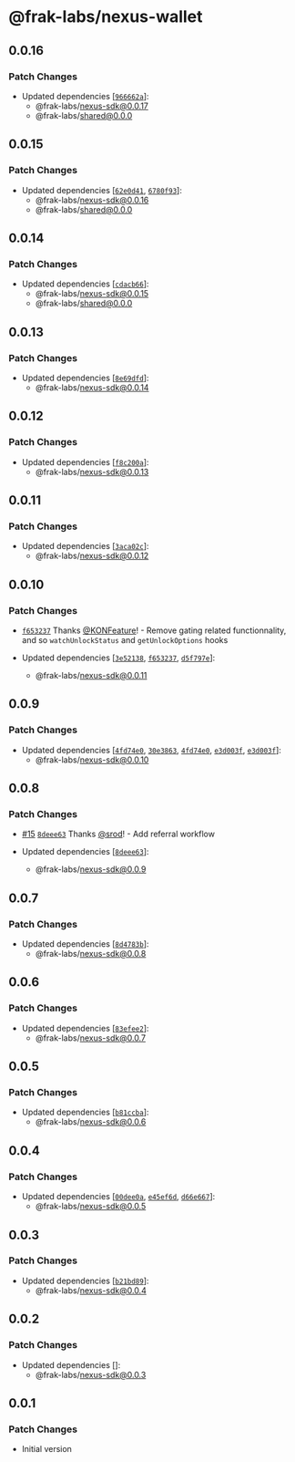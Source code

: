# @frak-labs/nexus-wallet

## 0.0.16

### Patch Changes

- Updated dependencies [[`966662a`](https://github.com/frak-id/wallet/commit/966662a21f778c2560bf73ddd62f614dbc3376bb)]:
  - @frak-labs/nexus-sdk@0.0.17
  - @frak-labs/shared@0.0.0

## 0.0.15

### Patch Changes

- Updated dependencies [[`62e0d41`](https://github.com/frak-id/wallet/commit/62e0d41cffd532cf037fa39a885f8e31f92270cb), [`6780f93`](https://github.com/frak-id/wallet/commit/6780f939a3827ebf05beab74ae1cde2f4bfad16b)]:
  - @frak-labs/nexus-sdk@0.0.16
  - @frak-labs/shared@0.0.0

## 0.0.14

### Patch Changes

- Updated dependencies [[`cdacb66`](https://github.com/frak-id/wallet/commit/cdacb6685516e9a1a6e7a3c4d87abd3f888853ef)]:
  - @frak-labs/nexus-sdk@0.0.15
  - @frak-labs/shared@0.0.0

## 0.0.13

### Patch Changes

- Updated dependencies [[`8e69dfd`](https://github.com/frak-id/wallet/commit/8e69dfd51015bfbbe9f02d2ae5431da1459e7a1f)]:
  - @frak-labs/nexus-sdk@0.0.14

## 0.0.12

### Patch Changes

- Updated dependencies [[`f8c200a`](https://github.com/frak-id/wallet/commit/f8c200acb1304b9390509ad440a47ba336b578d9)]:
  - @frak-labs/nexus-sdk@0.0.13

## 0.0.11

### Patch Changes

- Updated dependencies [[`3aca02c`](https://github.com/frak-id/wallet/commit/3aca02c223236c3d176edff6130d8ebb874262d5)]:
  - @frak-labs/nexus-sdk@0.0.12

## 0.0.10

### Patch Changes

- [`f653237`](https://github.com/frak-id/wallet/commit/f653237a1b2b4d4cba926ebc01dba1d9c5d9b717) Thanks [@KONFeature](https://github.com/KONFeature)! - Remove gating related functionnality, and so `watchUnlockStatus` and `getUnlockOptions` hooks

- Updated dependencies [[`3e52138`](https://github.com/frak-id/wallet/commit/3e521385bb1c0e452da21eb746781730c9269250), [`f653237`](https://github.com/frak-id/wallet/commit/f653237a1b2b4d4cba926ebc01dba1d9c5d9b717), [`d5f797e`](https://github.com/frak-id/wallet/commit/d5f797e6c981fef852df523d7ea6a6baebb59af7)]:
  - @frak-labs/nexus-sdk@0.0.11

## 0.0.9

### Patch Changes

- Updated dependencies [[`4fd74e0`](https://github.com/frak-id/wallet/commit/4fd74e03d93584109e9a308900fc4a30f517724c), [`30e3863`](https://github.com/frak-id/wallet/commit/30e3863dfdbfa80d319d988226b64d73c668a7bf), [`4fd74e0`](https://github.com/frak-id/wallet/commit/4fd74e03d93584109e9a308900fc4a30f517724c), [`e3d003f`](https://github.com/frak-id/wallet/commit/e3d003f046b5215c83711af7758da76002216617), [`e3d003f`](https://github.com/frak-id/wallet/commit/e3d003f046b5215c83711af7758da76002216617)]:
  - @frak-labs/nexus-sdk@0.0.10

## 0.0.8

### Patch Changes

- [#15](https://github.com/frak-id/wallet/pull/15) [`8deee63`](https://github.com/frak-id/wallet/commit/8deee631ca182dc85dd29f157ae27350f7809c94) Thanks [@srod](https://github.com/srod)! - Add referral workflow

- Updated dependencies [[`8deee63`](https://github.com/frak-id/wallet/commit/8deee631ca182dc85dd29f157ae27350f7809c94)]:
  - @frak-labs/nexus-sdk@0.0.9

## 0.0.7

### Patch Changes

- Updated dependencies [[`8d4783b`](https://github.com/frak-id/wallet/commit/8d4783b0ba0143a720bfd765711932fa634f5ce4)]:
  - @frak-labs/nexus-sdk@0.0.8

## 0.0.6

### Patch Changes

- Updated dependencies [[`83efee2`](https://github.com/frak-id/wallet/commit/83efee2971b163465eb34bce5de26f9c08c1e180)]:
  - @frak-labs/nexus-sdk@0.0.7

## 0.0.5

### Patch Changes

- Updated dependencies [[`b81ccba`](https://github.com/frak-id/wallet/commit/b81ccbafdc630d56b2f343e84b9d9df2b2e15668)]:
  - @frak-labs/nexus-sdk@0.0.6

## 0.0.4

### Patch Changes

- Updated dependencies [[`00dee0a`](https://github.com/frak-id/wallet/commit/00dee0a3d8750eddb69c2c138489ef0599ecb36c), [`e45ef6d`](https://github.com/frak-id/wallet/commit/e45ef6d081dd7d4e0c868e31ce22412332925e80), [`d66e667`](https://github.com/frak-id/wallet/commit/d66e667a0f62f6f81f4e01af665b20f85cb10a1b)]:
  - @frak-labs/nexus-sdk@0.0.5

## 0.0.3

### Patch Changes

- Updated dependencies [[`b21bd89`](https://github.com/frak-id/wallet/commit/b21bd89a501243b011a3daa673af10badbe632f2)]:
  - @frak-labs/nexus-sdk@0.0.4

## 0.0.2

### Patch Changes

- Updated dependencies []:
  - @frak-labs/nexus-sdk@0.0.3

## 0.0.1

### Patch Changes

- Initial version
